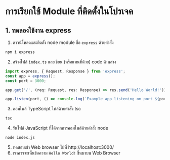 
# การเรียกใช้ Module ที่ติดตั้งในโปรเจค

## 1. ทดลองใช้งาน express 

1. ดาวน์โหลดและติดตั้ง node module ชื่อ `express` ด้วยคำสั่ง

```bash
npm i express
```

2. สร้างไฟล์ `index.ts` และเขียน (หรือแทนที่ด้วย) code ด้านล่าง

```ts
import express, { Request, Response } from 'express';
const app = express();
const port = 3000;

app.get('/', (req: Request, res: Response) => res.send('Hello World!'));

app.listen(port, () => console.log(`Example app listening on port ${port}!`));
```

3. คอมไพล์ TypeScript ไฟล์ด้วยคำสั่ง tsc

```bash
tsc
```

4. รันไฟล์ JavaScript ที่ได้จากการคอมไพล์ด้วยคำสั่ง node

```bash
node index.js
```

5. ทดสอบเข้า Web browser ไปที่ http://localhost:3000/
6. เราควรจะเห็นข้อความ `Hello World!` ขึ้นมาบน Web Browser